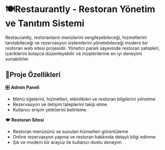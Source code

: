 # 🍽️Restaurantly - Restoran Yönetim ve Tanıtım Sistemi

Restaurantly, restoranların menülerini sergileyebileceği, hizmetlerini tanıtabileceği ve rezervasyon sistemlerini yönetebileceği modern bir restoran web sitesi projesidir. Yönetici paneli sayesinde restoran sahipleri, içeriklerini kolayca düzenleyebilir ve müşterilerine en iyi deneyimi sunabilirler.

## 🚀Proje Özellikleri
🎛️ **Admin Paneli**

- Menü öğelerini, hizmetleri, etkinlikleri ve restoran bilgilerini yönetme
- Rezervasyon ve iletişim taleplerini takip etme
- Kullanıcı erişim yetkilerini belirleme

🍽️ **Restoran Sitesi**
- Restoran menüsünü ve sunulan hizmetleri görüntüleme
- Online rezervasyon yapma ve restoran hakkında detaylı bilgi edinme
- Şık ve modern bir arayüz ile kullanıcı dostu deneyim

